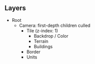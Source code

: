 
## Layers
- Root
  - Camera: first-depth children culled
    - Tile (z-index: 1)
      - Backdrop / Color
      - Terrain
      - Buildings
    - Border
    - Units